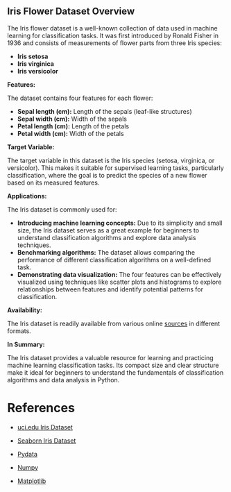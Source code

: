 ## Iris Flower Dataset Overview

The Iris flower dataset is a well-known collection of data used in machine learning for classification tasks. It was first introduced by Ronald Fisher in 1936 and consists of measurements of flower parts from three Iris species:

* **Iris setosa**
* **Iris virginica**
* **Iris versicolor**

**Features:**

The dataset contains four features for each flower:

* **Sepal length (cm):** Length of the sepals (leaf-like structures)
* **Sepal width (cm):** Width of the sepals
* **Petal length (cm):** Length of the petals
* **Petal width (cm):** Width of the petals

**Target Variable:**

The target variable in this dataset is the Iris species (setosa, virginica, or versicolor). This makes it suitable for supervised learning tasks, particularly classification, where the goal is to predict the species of a new flower based on its measured features.

**Applications:**

The Iris dataset is commonly used for:

* **Introducing machine learning concepts:** Due to its simplicity and small size, the Iris dataset serves as a great example for beginners to understand classification algorithms and explore data analysis techniques.
* **Benchmarking algorithms:** The dataset allows comparing the performance of different classification algorithms on a well-defined task.
* **Demonstrating data visualization:** The four features can be effectively visualized using techniques like scatter plots and histograms to explore relationships between features and identify potential patterns for classification.

**Availability:**

The Iris dataset is readily available from various online [sources](https://github.com/mwaskom/seaborn-data/blob/master/iris.csv) in different formats.

**In Summary:**

The Iris dataset provides a valuable resource for learning and practicing machine learning classification tasks. Its compact size and clear structure make it ideal for beginners to understand the fundamentals of classification algorithms and data analysis in Python.

# References

- [uci.edu Iris Dataset](https://archive.ics.uci.edu/dataset/53/iris)
 
- [Seaborn Iris Dataset](https://github.com/mwaskom/seaborn-data/blob/master/iris.csv)
 
- [Pydata](https://pandas.pydata.org/)
 
- [Numpy](https://numpy.org/)
 
- [Matplotlib](https://matplotlib.org/)